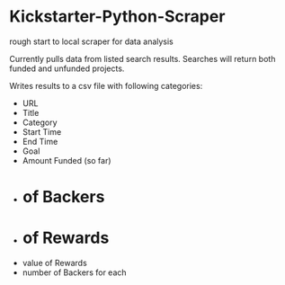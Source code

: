 Kickstarter-Python-Scraper
==========================

rough start to local scraper for data analysis

Currently pulls data from listed search results.  Searches will return both funded and unfunded projects.

Writes results to a csv file with following categories:
* URL
* Title
* Category
* Start Time
* End Time
* Goal
* Amount Funded (so far)
* # of Backers
* # of Rewards
* value of Rewards
* number of Backers for each
